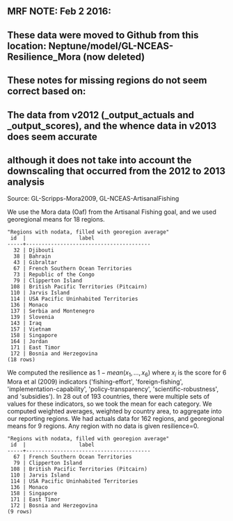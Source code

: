 ## MRF NOTE: Feb 2 2016:

## These data were moved to Github from this location: Neptune/model/GL-NCEAS-Resilience_Mora (now deleted)
## These notes for missing regions do not seem correct based on:
## The data from v2012 (_output_actuals and _output_scores), and the whence data in v2013 does seem accurate
## although it does not take into account the downscaling that occurred from the 2012 to 2013 analysis

Source: GL-Scripps-Mora2009, GL-NCEAS-ArtisanalFishing

We use the Mora data (Oaf) from the Artisanal Fishing goal, and 
we used georegional means for 18 regions.

    "Regions with nodata, filled with georegion average"
     id  |                 label                  
    -----+----------------------------------------
      32 | Djibouti
      38 | Bahrain
      43 | Gibraltar
      67 | French Southern Ocean Territories
      73 | Republic of the Congo
      79 | Clipperton Island
     108 | British Pacific Territories (Pitcairn)
     110 | Jarvis Island
     114 | USA Pacific Uninhabited Territories
     136 | Monaco
     137 | Serbia and Montenegro
     139 | Slovenia
     143 | Iraq
     157 | Vietnam
     158 | Singapore
     164 | Jordan
     171 | East Timor
     172 | Bosnia and Herzegovina
    (18 rows)


We computed the resilience as $1 - mean(x_1, ..., x_6)$ where $x_i$ is the
score for 6 Mora et al (2009) indicators ('fishing-effort', 'foreign-fishing',
'implementation-capability', 'policy-transparency', 'scientific-robustness',
and 'subsidies'). In 28 out of 193 countries, there were multiple sets of
values for these indicators, so we took the mean for each category. We
computed weighted averages, weighted by country area, to aggregate into our
reporting regions. We had actuals data for 162 regions, and georegional means
for 9 regions. Any region with no data is given resilience=0.

    "Regions with nodata, filled with georegion average"
     id  |                 label                  
    -----+----------------------------------------
      67 | French Southern Ocean Territories
      79 | Clipperton Island
     108 | British Pacific Territories (Pitcairn)
     110 | Jarvis Island
     114 | USA Pacific Uninhabited Territories
     136 | Monaco
     158 | Singapore
     171 | East Timor
     172 | Bosnia and Herzegovina
    (9 rows)

